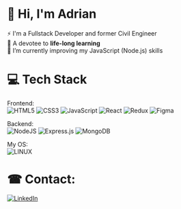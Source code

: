 # 💫 Hi, I'm Adrian
⚡ I'm a Fullstack Developer and former Civil Engineer<br>🌱 A devotee to <strong>life-long learning</strong><br>🔭 I’m currently improving my JavaScript (Node.js) skills<br>

# 💻 Tech Stack

Frontend:<br> 
![HTML5](https://img.shields.io/badge/html5-%23E34F26.svg?style=for-the-badge&logo=html5&logoColor=white) ![CSS3](https://img.shields.io/badge/css3-%231572B6.svg?style=for-the-badge&logo=css3&logoColor=white) ![JavaScript](https://img.shields.io/badge/javascript-%23323330.svg?style=for-the-badge&logo=javascript&logoColor=%23F7DF1E) ![React](https://img.shields.io/badge/react-%2320232a.svg?style=for-the-badge&logo=react&logoColor=%2361DAFB) ![Redux](https://img.shields.io/badge/redux-%23593d88.svg?style=for-the-badge&logo=redux&logoColor=white) ![Figma](https://img.shields.io/badge/figma-%23F24E1E.svg?style=for-the-badge&logo=figma&logoColor=white)

Backend:<br>
![NodeJS](https://img.shields.io/badge/node.js-6DA55F?style=for-the-badge&logo=node.js&logoColor=white) ![Express.js](https://img.shields.io/badge/express.js-%23404d59.svg?style=for-the-badge&logo=express&logoColor=%2361DAFB) ![MongoDB](https://img.shields.io/badge/MongoDB-%234ea94b.svg?style=for-the-badge&logo=mongodb&logoColor=white)

My OS:<br>
![LINUX](https://img.shields.io/badge/Linux-FCC624?style=for-the-badge&logo=linux&logoColor=black)

# ☎ Contact:

[![LinkedIn](https://img.shields.io/badge/LinkedIn-%230077B5.svg?logo=linkedin&logoColor=white)](https://linkedin.com/in/adrian-qorbani-9696)
